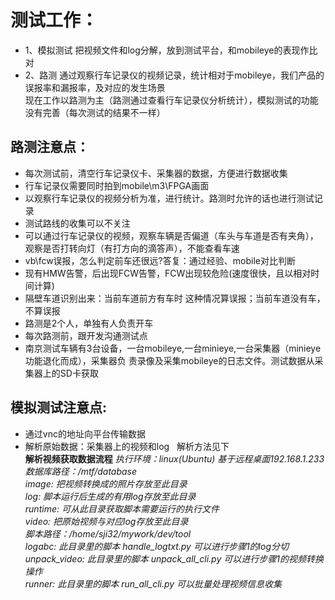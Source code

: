 # 测试工作：
- 1、模拟测试  把视频文件和log分解，放到测试平台，和mobileye的表现作比对  
- 2、路测 通过观察行车记录仪的视频记录，统计相对于mobileye，我们产品的误报率和漏报率，及对应的发生场景  
现在工作以路测为主（路测通过查看行车记录仪分析统计），模拟测试的功能没有完善（每次测试的结果不一样）

## 路测注意点：  
- 每次测试前，清空行车记录仪卡、采集器的数据，方便进行数据收集  
- 行车记录仪需要同时拍到mobile\m3\FPGA画面
- 以观察行车记录仪的视频分析为准，进行统计。路测时允许的话也进行测试记录  
- 测试路线的收集可以不关注  
- 可以通过行车记录仪的视频，观察车辆是否偏道（车头与车道是否有夹角），观察是否打转向灯（有打方向的滴答声），不能查看车速  
- vb\fcw误报，怎么判定前车还很远?答复：通过经验、mobile对比判断
- 现有HMW告警，后出现FCW告警，FCW出现较危险(速度很快，且以相对时间计算)
- 隔壁车道识别出来：当前车道前方有车时 这种情况算误报；当前车道没有车，不算误报  
- 路测是2个人，单独有人负责开车  
- 每次路测前，跟开发沟通测试点  
- 南京测试车辆有3台设备，一台mobileye,一台minieye,一台采集器（minieye功能退化而成），采集器负
责录像及采集mobileye的日志文件。测试数据从采集器上的SD卡获取


## 模拟测试注意点:  
- 通过vnc的地址向平台传输数据  
- 解析原始数据：采集器上的视频和log   解析方法见下  
**解析视频获取数据流程**
*执行环境：linux(Ubuntu) 基于远程桌面192.168.1.233   
数据库路径：/mtf/database  
image: 把视频转换成的照片存放至此目录  
log: 脚本运行后生成的有用log存放至此目录  
runtime: 可从此目录获取脚本需要运行的执行文件  
video: 把原始视频与对应log存放至此目录  
脚本路径：/home/sji32/mywork/dev/tool  
logabc: 此目录里的脚本 handle_logtxt.py 可以进行步骤1的log分切  
unpack_video: 此目录里的脚本 unpack_all_cli.py 可以进行步骤1的视频转换操作  
runner: 此目录里的脚本 run_all_cli.py 可以批量处理视频信息收集*  
